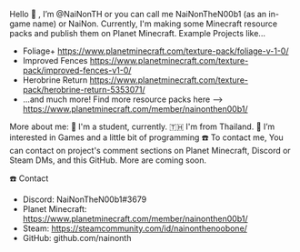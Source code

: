 Hello 👋 , I’m @NaiNonTH or you can call me NaiNonTheN00b1 (as an in-game name) or NaiNon. Currently, I'm making some Minecraft resource packs and publish them on Planet Minecraft.
Example Projects like...
- Foliage+ https://www.planetminecraft.com/texture-pack/foliage-v-1-0/
- Improved Fences https://www.planetminecraft.com/texture-pack/improved-fences-v1-0/
- Herobrine Return https://www.planetminecraft.com/texture-pack/herobrine-return-5353071/
- ...and much more! Find more resource packs here --> https://www.planetminecraft.com/member/nainonthen00b1/

More about me:
📕 I'm a student, currently.
🇹🇭 I'm from Thailand.
👀 I’m interested in Games and a little bit of programming
☎️ To contact me, You can contact on project's comment sections on Planet Minecraft, Discord or Steam DMs, and this GitHub. More are coming soon.

☎️ Contact
- Discord: NaiNonTheN00b1#3679
- Planet Minecraft: https://www.planetminecraft.com/member/nainonthen00b1/
- Steam: https://steamcommunity.com/id/nainonthenoobone/
- GitHub: github.com/nainonth

